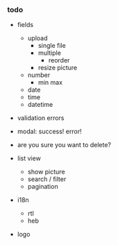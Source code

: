 ### todo

- fields
    - upload
        - single file
        - multiple
            - reorder
        - resize picture
    - number
        - min max
    - date
    - time
    - datetime
    
- validation errors
- modal: success! error!
- are you sure you want to delete?
- list view
    - show picture
    - search / filter
    - pagination
- i18n
    - rtl
    - heb
- logo